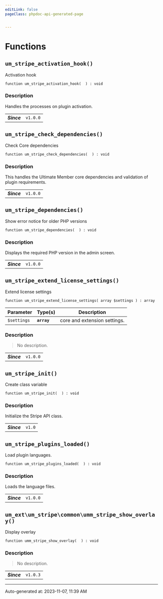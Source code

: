 ```yaml
---
editLink: false
pageClass: phpdoc-api-generated-page


---
```


# Functions

        
##  `um_stripe_activation_hook()`    

Activation hook

```php:no-line-numbers
function um_stripe_activation_hook(  ) : void
```



### Description

Handles the processes on plugin activation.

| | |
|:--------:| ----------- |
| ***Since*** |`v1.0.0`<br />|


        
##  `um_stripe_check_dependencies()`    

Check Core dependencies

```php:no-line-numbers
function um_stripe_check_dependencies(  ) : void
```



### Description

This handles the Ultimate Member core dependencies and validation of plugin requirements.

| | |
|:--------:| ----------- |
| ***Since*** |`v1.0.0`<br />|


        
##  `um_stripe_dependencies()`    

Show error notice for older PHP versions

```php:no-line-numbers
function um_stripe_dependencies(  ) : void
```



### Description

Displays the required PHP version in the admin screen.

| | |
|:--------:| ----------- |
| ***Since*** |`v1.0.0`<br />|


        
##  `um_stripe_extend_license_settings()`    

Extend license settings

```php:no-line-numbers
function um_stripe_extend_license_settings( array $settings ) : array
```

| Parameter | Type(s) | Description |
|-----------|------|-------------|
| `$settings` | **`array`** | core and extension settings. |


### Description

> No description.

| | |
|:--------:| ----------- |
| ***Since*** |`v1.0.0`<br />|


        
##  `um_stripe_init()`    

Create class variable

```php:no-line-numbers
function um_stripe_init(  ) : void
```



### Description

Initialize the Stripe API class.

| | |
|:--------:| ----------- |
| ***Since*** |`v1.0`<br />|


        
##  `um_stripe_plugins_loaded()`    

Load plugin languages.

```php:no-line-numbers
function um_stripe_plugins_loaded(  ) : void
```



### Description

Loads the language files.

| | |
|:--------:| ----------- |
| ***Since*** |`v1.0.0`<br />|


        
##  `um_ext\um_stripe\common\umm_stripe_show_overlay()`    

Display overlay

```php:no-line-numbers
function umm_stripe_show_overlay(  ) : void
```



### Description

> No description.

| | |
|:--------:| ----------- |
| ***Since*** |`v1.0.3`<br />|




--------

<div class="page-edit">
    <div class="last-updated">
        <span class="prefix">Auto-generated at: </span>
        <span class="time">2023-11-07, 11:39 AM</span>
    </div>
</div>



